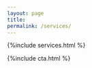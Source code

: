 ```yaml
---
layout: page
title: 
permalink: /services/
---
```


{%include services.html %}

{%include cta.html %}